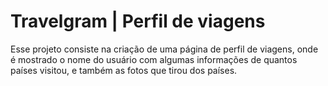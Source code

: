 <h1>Travelgram | Perfil de viagens</h1>

<p>Esse projeto consiste na criação de uma página de perfil de viagens, onde é mostrado o nome do usuário com algumas informações de quantos países visitou, e também as fotos que tirou dos países.</p>
